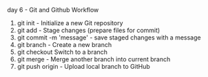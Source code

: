 day 6 -  Git and Github Workflow
1. git init - Initialize a new Git repository
2. git add <file> - Stage changes (prepare files for commit)
3. git commit -m 'message' - save staged changes with a message
4. git branch <name> - Create a new branch
5. git checkout <name> Switch to a branch
6. git merge <branch> - Merge another branch into current branch
7. git push origin <branch> - Upload local branch to GitHub
